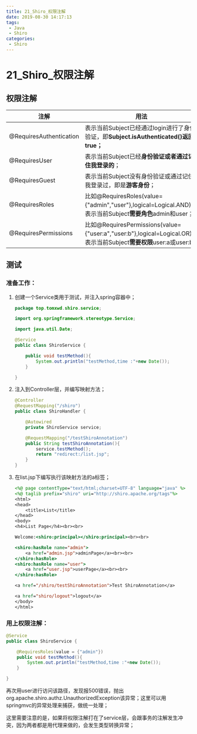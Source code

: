 ```yaml
---
title: 21_Shiro_权限注解
date: 2019-08-30 14:17:13
tags: 
 - Java
 - Shiro
categories:
 - Shiro
---
```


# 21_Shiro_权限注解

## 权限注解

| 注解                    | 用法                                                         |
| ----------------------- | ------------------------------------------------------------ |
| @RequiresAuthentication | 表示当前Subject已经通过login进行了身份验证，即**Subject.isAuthenticated()返回true；** |
| @RequiresUser           | 表示当前Subject已经**身份验证或者通过记住我登录的**；        |
| @RequiresGuest          | 表示当前Subject没有身份验证或通过记住我登录过，即是**游客身份**； |
| @RequiresRoles          | 比如@RequiresRoles(value={"admin","user"},logical=Logical.AND)：表示当前Subject**需要角色**admin和user； |
| @RequiresPermissions    | 比如@RequiresPermissions(value={"user:a","user:b"},logical=Logical.OR)：表示当前Subject**需要权限**user:a或user:b |



## 测试

### 准备工作：

1. 创建一个Service类用于测试，并注入spring容器中；

   ```java
   package top.tomxwd.shiro.service;
   
   import org.springframework.stereotype.Service;
   
   import java.util.Date;
   
   @Service
   public class ShiroService {
   
       public void testMethod(){
           System.out.println("testMethod,time :"+new Date());
       }
   
   }
   ```

2. 注入到Controller层，并编写映射方法；

   ```java
   @Controller
   @RequestMapping("/shiro")
   public class ShiroHandler {
   
       @Autowired
       private ShiroService service;
   
       @RequestMapping("/testShiroAnnotation")
       public String testShiroAnnotation(){
           service.testMethod();
           return "redirect:/list.jsp";
       }
   }
   ```

3. 在list.jsp下编写执行该映射方法的a标签；

   ```jsp
   <%@ page contentType="text/html;charset=UTF-8" language="java" %>
   <%@ taglib prefix="shiro" uri="http://shiro.apache.org/tags"%>
   <html>
   <head>
       <title>List</title>
   </head>
   <body>
   <h4>List Page</h4><br><br>
   
   Welcome:<shiro:principal></shiro:principal><br><br>
   
   <shiro:hasRole name="admin">
       <a href="admin.jsp">adminPage</a><br><br>
   </shiro:hasRole>
   <shiro:hasRole name="user">
       <a href="user.jsp">userPage</a><br><br>
   </shiro:hasRole>
   
   <a href="/shiro/testShiroAnnotation">Test ShiroAnnotation</a>
   
   <a href="shiro/logout">logout</a>
   </body>
   </html>
   ```





### 用上权限注解：

```java
@Service
public class ShiroService {

    @RequiresRoles(value = {"admin"})
    public void testMethod(){
        System.out.println("testMethod,time :"+new Date());
    }

}
```



再次用user进行访问该路径，发现报500错误，抛出org.apache.shiro.authz.UnauthorizedException该异常；这里可以用springmvc的异常处理来捕获，做统一处理；



这里需要注意的是，如果将权限注解打在了service层，会跟事务的注解发生冲突，因为两者都是用代理来做的，会发生类型转换异常；
